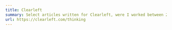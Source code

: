 ```yaml
---
title: Clearleft
summary: Select articles written for Clearleft, were I worked between 2009 and 2013.
url: https://clearleft.com/thinking
---
```

